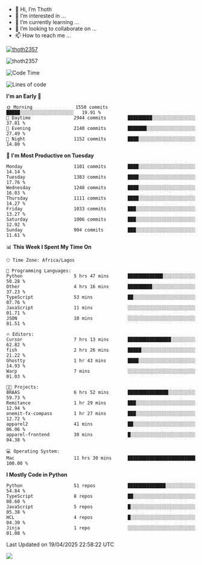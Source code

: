 <!---
thoth2357/thoth2357 is a ✨ special ✨ repository because its `README.md` (this file) appears on your GitHub profile.
You can click the Preview link to take a look at your changes.
--->

- 👋 Hi, I’m Thoth
- 👀 I’m interested in ...
- 🌱 I’m currently learning ...
- 💞️ I’m looking to collaborate on ...
- 📫 How to reach me ...


<p align="left"> <a href="https://github.com/ryo-ma/github-profile-trophy"><img src="https://github-profile-trophy.vercel.app/?username=thoth2357&theme=gruvbox&no-bg=true&no-frame=false&title=MultiLanguage,Commits,Repositories,Stars,Followers,PullRequest,Reviews,Issues" alt="thoth2357" /></a> </p>

<p align="left"> <img src="https://komarev.com/ghpvc/?username=thoth2357&label=Profile%20views&color=0e75b6&style=flat" alt="thoth2357" /> </p>

<!--START_SECTION:waka-->
![Code Time](http://img.shields.io/badge/Code%20Time-3%2C380%20hrs%203%20mins-blue)

![Lines of code](https://img.shields.io/badge/From%20Hello%20World%20I%27ve%20Written-30.9%20million%20lines%20of%20code-blue)

**I'm an Early 🐤** 

```text
🌞 Morning                1550 commits        █████░░░░░░░░░░░░░░░░░░░░   19.91 % 
🌆 Daytime                2944 commits        █████████░░░░░░░░░░░░░░░░   37.81 % 
🌃 Evening                2140 commits        ███████░░░░░░░░░░░░░░░░░░   27.49 % 
🌙 Night                  1152 commits        ████░░░░░░░░░░░░░░░░░░░░░   14.80 % 
```
📅 **I'm Most Productive on Tuesday** 

```text
Monday                   1101 commits        ████░░░░░░░░░░░░░░░░░░░░░   14.14 % 
Tuesday                  1383 commits        ████░░░░░░░░░░░░░░░░░░░░░   17.76 % 
Wednesday                1248 commits        ████░░░░░░░░░░░░░░░░░░░░░   16.03 % 
Thursday                 1111 commits        ████░░░░░░░░░░░░░░░░░░░░░   14.27 % 
Friday                   1033 commits        ███░░░░░░░░░░░░░░░░░░░░░░   13.27 % 
Saturday                 1006 commits        ███░░░░░░░░░░░░░░░░░░░░░░   12.92 % 
Sunday                   904 commits         ███░░░░░░░░░░░░░░░░░░░░░░   11.61 % 
```


📊 **This Week I Spent My Time On** 

```text
🕑︎ Time Zone: Africa/Lagos

💬 Programming Languages: 
Python                   5 hrs 47 mins       █████████████░░░░░░░░░░░░   50.28 % 
Other                    4 hrs 16 mins       █████████░░░░░░░░░░░░░░░░   37.23 % 
TypeScript               53 mins             ██░░░░░░░░░░░░░░░░░░░░░░░   07.76 % 
JavaScript               11 mins             ░░░░░░░░░░░░░░░░░░░░░░░░░   01.71 % 
JSON                     10 mins             ░░░░░░░░░░░░░░░░░░░░░░░░░   01.51 % 

🔥 Editors: 
Cursor                   7 hrs 13 mins       ████████████████░░░░░░░░░   62.82 % 
fish                     2 hrs 26 mins       █████░░░░░░░░░░░░░░░░░░░░   21.22 % 
Ghostty                  1 hr 43 mins        ████░░░░░░░░░░░░░░░░░░░░░   14.93 % 
Warp                     7 mins              ░░░░░░░░░░░░░░░░░░░░░░░░░   01.03 % 

🐱‍💻 Projects: 
BRAAS                    6 hrs 52 mins       ███████████████░░░░░░░░░░   59.73 % 
Remitance                1 hr 29 mins        ███░░░░░░░░░░░░░░░░░░░░░░   12.94 % 
onemit-fx-compass        1 hr 27 mins        ███░░░░░░░░░░░░░░░░░░░░░░   12.72 % 
apparel2                 41 mins             ██░░░░░░░░░░░░░░░░░░░░░░░   06.06 % 
apparel-frontend         30 mins             █░░░░░░░░░░░░░░░░░░░░░░░░   04.38 % 

💻 Operating System: 
Mac                      11 hrs 30 mins      █████████████████████████   100.00 % 
```

**I Mostly Code in Python** 

```text
Python                   51 repos            ██████████████░░░░░░░░░░░   54.84 % 
TypeScript               8 repos             ██░░░░░░░░░░░░░░░░░░░░░░░   08.60 % 
JavaScript               5 repos             █░░░░░░░░░░░░░░░░░░░░░░░░   05.38 % 
HCL                      4 repos             █░░░░░░░░░░░░░░░░░░░░░░░░   04.30 % 
Jinja                    1 repo              ░░░░░░░░░░░░░░░░░░░░░░░░░   01.08 % 
```




 Last Updated on 19/04/2025 22:58:22 UTC
<!--END_SECTION:waka-->
<!--![](http://github-profile-summary-cards.vercel.app/api/cards/profile-details?username=thoth2357&theme=2077)

![](http://github-profile-summary-cards.vercel.app/api/cards/stats?username=thoth2357&theme=2077)![](http://github-profile-summary-cards.vercel.app/api/cards/productive-time?username=thoth2357&theme=2077&utcOffset=8) -->
<img src="https://t.bkit.co/w_6789c39040b80.gif" />
